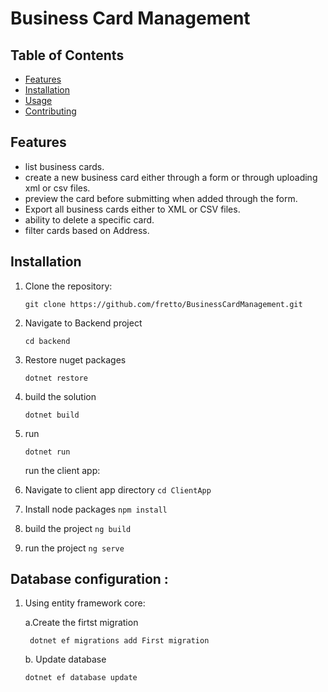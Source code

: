 # Business Card Management


## Table of Contents

- [Features](#features)
- [Installation](#installation)
- [Usage](#usage)
- [Contributing](#contributing)


## Features
 - list business cards.
 - create a new business card either through a form or through uploading xml or csv files.
 - preview the card before submitting when added through the form.
 - Export all business cards either to XML or CSV files.
 - ability to delete a specific card.
 - filter cards based on Address.

## Installation

1. Clone the repository:
   
   ```git clone https://github.com/fretto/BusinessCardManagement.git```
   
3. Navigate to Backend project

   ```cd backend```
   
4. Restore nuget packages

    ```dotnet restore```
5. build the solution
   
   ```dotnet build```
6. run
   
   ```dotnet run```

   run the client app:
1. Navigate to client app directory ```cd ClientApp```
2. Install node packages ```npm install```
3. build the project ``` ng build ```
4. run the project ```ng serve```


## Database configuration :
1. Using entity framework core:
   
   a.Create the firtst migration
   
   ``` dotnet ef migrations add First migration```
   
   b. Update database
   
   ```dotnet ef database update```


   




   
